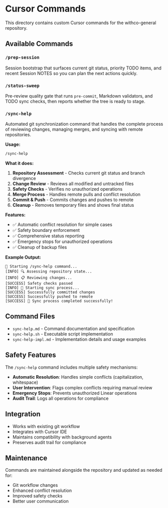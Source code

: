 # Cursor Commands

This directory contains custom Cursor commands for the withco-general repository.

## Available Commands

### `/prep-session`

Session bootstrap that surfaces current git status, priority TODO items, and recent Session NOTES so you can plan the next actions quickly.

### `/status-sweep`

Pre-review quality gate that runs `pre-commit`, Markdown validators, and TODO sync checks, then reports whether the tree is ready to stage.

### `/sync-help`

Automated git synchronization command that handles the complete process of reviewing changes, managing merges, and syncing with remote repositories.

**Usage:**

```bash
/sync-help
```

**What it does:**

1. **Repository Assessment** - Checks current git status and branch divergence
2. **Change Review** - Reviews all modified and untracked files
3. **Safety Checks** - Verifies no unauthorized operations
4. **Merge Process** - Handles remote pulls and conflict resolution
5. **Commit & Push** - Commits changes and pushes to remote
6. **Cleanup** - Removes temporary files and shows final status

**Features:**

- ✅ Automatic conflict resolution for simple cases
- ✅ Safety boundary enforcement
- ✅ Comprehensive status reporting
- ✅ Emergency stops for unauthorized operations
- ✅ Cleanup of backup files

**Example Output:**

```
🔄 Starting /sync-help command...
[INFO] 🔍 Assessing repository state...
[INFO] 📋 Reviewing changes...
[SUCCESS] Safety checks passed
[INFO] 🚀 Starting sync process...
[SUCCESS] Successfully committed changes
[SUCCESS] Successfully pushed to remote
[SUCCESS] 🎉 Sync process completed successfully!
```

## Command Files

- `sync-help.md` - Command documentation and specification
- `sync-help.sh` - Executable script implementation
- `sync-help-impl.md` - Implementation details and usage examples

## Safety Features

The `/sync-help` command includes multiple safety mechanisms:

- **Automatic Resolution**: Handles simple conflicts (capitalization, whitespace)
- **User Intervention**: Flags complex conflicts requiring manual review
- **Emergency Stops**: Prevents unauthorized Linear operations
- **Audit Trail**: Logs all operations for compliance

## Integration

- Works with existing git workflow
- Integrates with Cursor IDE
- Maintains compatibility with background agents
- Preserves audit trail for compliance

## Maintenance

Commands are maintained alongside the repository and updated as needed for:

- Git workflow changes
- Enhanced conflict resolution
- Improved safety checks
- Better user communication

